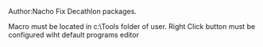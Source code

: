 Author:Nacho
Fix Decathlon packages.

Macro must be located in c:\Tools folder of user.
Right Click button must be configured wiht default programs editor